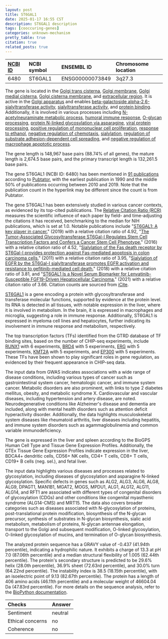 ```yaml
---
layout: post
title: ST6GAL1
date: 2025-01-17 16:55 CST
description: ST6GAL1 description
tags: [cooccuring-genes]
categories: unknown-mechanism
pretty_table: true
citation: true
related_posts: true
---
```




| [NCBI ID](https://www.ncbi.nlm.nih.gov/gene/6480) | NCBI symbol | ENSEMBL ID | Chromosome location |
| :-------- | :------- | :-------- | :------- |
| 6480  | ST6GAL1 | ENSG00000073849 | 3q27.3 |



The gene is located in the [Golgi trans cisterna](https://amigo.geneontology.org/amigo/term/GO:0000138), [Golgi membrane](https://amigo.geneontology.org/amigo/term/GO:0000139), [Golgi medial cisterna](https://amigo.geneontology.org/amigo/term/GO:0005797), [Golgi cisterna membrane](https://amigo.geneontology.org/amigo/term/GO:0032580), and [extracellular region](https://amigo.geneontology.org/amigo/term/GO:0005576). It is active in the [Golgi apparatus](https://amigo.geneontology.org/amigo/term/GO:0005794) and enables [beta-galactoside alpha-2,6-sialyltransferase activity](https://amigo.geneontology.org/amigo/term/GO:0003835), [sialyltransferase activity](https://amigo.geneontology.org/amigo/term/GO:0008373), and [protein binding](https://amigo.geneontology.org/amigo/term/GO:0005515). Additionally, it is involved in various processes including [N-acetylneuraminate metabolic process](https://amigo.geneontology.org/amigo/term/GO:0006054), [humoral immune response](https://amigo.geneontology.org/amigo/term/GO:0006959), [O-glycan processing](https://amigo.geneontology.org/amigo/term/GO:0016266), [protein N-linked glycosylation via asparagine](https://amigo.geneontology.org/amigo/term/GO:0018279), [viral protein processing](https://amigo.geneontology.org/amigo/term/GO:0019082), [positive regulation of mononuclear cell proliferation](https://amigo.geneontology.org/amigo/term/GO:0032946), [response to ethanol](https://amigo.geneontology.org/amigo/term/GO:0045471), [negative regulation of chemotaxis](https://amigo.geneontology.org/amigo/term/GO:0050922), [sialylation](https://amigo.geneontology.org/amigo/term/GO:0097503), [regulation of substrate adhesion-dependent cell spreading](https://amigo.geneontology.org/amigo/term/GO:1900024), and [negative regulation of macrophage apoptotic process](https://amigo.geneontology.org/amigo/term/GO:2000110).


The gene length is 148,967 base pairs (88.74% of all genes), the mature length is 2,674.5 base pairs, and the primary transcript length is 132,261.5 base pairs.


The gene ST6GAL1 (NCBI ID: 6480) has been mentioned in [91 publications](https://pubmed.ncbi.nlm.nih.gov/?term=%22ST6GAL1%22) according to [Pubtator](https://academic.oup.com/nar/article/47/W1/W587/5494727), with the earliest publication in 1990 and the middle 50% of publications occurring between 2010 and 2019. Note that the publication count in the hyperlink may be different since the count is from Pubtator.


The gene ST6GAL1 has been extensively studied in various cancer contexts, as evidenced by its top-cited publications. The [Relative Citation Ratio (RCR)](https://journals.plos.org/plosbiology/article?id=10.1371/journal.pbio.1002541) measures the scientific influence of each paper by field- and time-adjusting the citations it has received, benchmarking to the median for NIH publications, which is set at 1.0. Notable publications include "[ST6GAL1: A key player in cancer.](https://pubmed.ncbi.nlm.nih.gov/31423157)" (2019) with a relative citation ratio of 4.92, "[The Tumor-Associated Glycosyltransferase ST6Gal-I Regulates Stem Cell Transcription Factors and Confers a Cancer Stem Cell Phenotype.](https://pubmed.ncbi.nlm.nih.gov/27216178)" (2016) with a relative citation ratio of 4.52, "[Sialylation of the Fas death receptor by ST6Gal-I provides protection against Fas-mediated apoptosis in colon carcinoma cells.](https://pubmed.ncbi.nlm.nih.gov/21550977)" (2011) with a relative citation ratio of 3.95, "[Sialylation of EGFR by the ST6Gal-I sialyltransferase promotes EGFR activation and resistance to gefitinib-mediated cell death.](https://pubmed.ncbi.nlm.nih.gov/29402301)" (2018) with a relative citation ratio of 3.81, and "[ST6GAL1 Is a Novel Serum Biomarker for Lenvatinib-Susceptible FGF19-Driven Hepatocellular Carcinoma.](https://pubmed.ncbi.nlm.nih.gov/33288659)" (2021) with a relative citation ratio of 3.66. Citation counts are sourced from [iCite](https://icite.od.nih.gov).


[ST6GAL1](https://www.proteinatlas.org/ENSG00000073849-ST6GAL1) is a gene encoding a protein with glycosyltransferase and transferase molecular functions, supported by evidence at the protein level. Its RNA is detected in all tissues, with notable expression in the liver, where it is involved in metabolism. In the brain, it is expressed in macrophages and microglia, suggesting a role in immune response. Additionally, ST6GAL1 is expressed in myeloma cell lines and hepatocytes, further indicating its involvement in immune response and metabolism, respectively.


The top transcription factors (TFs) identified from the GTRD database of TF binding sites, based on the number of CHIP-seq experiments, include [RUNX1](https://www.ncbi.nlm.nih.gov/gene/861) with 6 experiments, [BRD4](https://www.ncbi.nlm.nih.gov/gene/23476) with 5 experiments, [ERG](https://www.ncbi.nlm.nih.gov/gene/2078) with 5 experiments, [KMT2A](https://www.ncbi.nlm.nih.gov/gene/4297) with 5 experiments, and [EP300](https://www.ncbi.nlm.nih.gov/gene/2033) with 5 experiments. These TFs have been shown to play significant roles in gene regulation, as evidenced by their frequent appearance in CHIP-seq data.



The input data from GWAS indicates associations with a wide range of disease conditions, including various types of cancer such as gastrointestinal system cancer, hematologic cancer, and immune system cancer. Metabolic disorders are also prominent, with links to type 2 diabetes mellitus, obesity, and metabolic syndrome X. Cardiovascular and vascular diseases, including hypertension and artery disease, are noted. Neurodegenerative conditions like Alzheimer's disease and dementia are included, along with mental health disorders such as attention deficit hyperactivity disorder. Additionally, the data highlights musculoskeletal system diseases like rheumatoid arthritis, liver diseases including hepatitis, and immune system disorders such as agammaglobulinemia and common variable immunodeficiency.



The gene is expressed in the liver and spleen according to the BioGPS Human Cell Type and Tissue Gene Expression Profiles. Additionally, the GTEx Tissue Gene Expression Profiles indicate expression in the liver, BDCA4+ dendritic cells, CD56+ NK cells, CD4+ T cells, CD8+ T cells, CD19+ B cells (neg. sel.), and fetal liver.


The input data highlights various diseases and processes related to glycosylation, including diseases of glycosylation and asparagine N-linked glycosylation. Specific defects in genes such as ALG2, ALG3, ALG6, ALG8, ALG9, DPAGT1, MAN1B1, MGAT2, MOGS, MPDU1, ALG1, ALG12, ALG11, ALG14, and RFT1 are associated with different types of congenital disorders of glycosylation (CDGs) and other conditions like congenital myasthenic syndrome (ALG14-CMS) and MRT15. The data also covers broader categories such as diseases associated with N-glycosylation of proteins, post-translational protein modification, biosynthesis of the N-glycan precursor, synthesis of substrates in N-glycan biosynthesis, sialic acid metabolism, metabolism of proteins, N-glycan antennae elongation, transport to the Golgi and subsequent modification, O-linked glycosylation, O-linked glycosylation of mucins, and termination of O-glycan biosynthesis.



The analyzed protein sequence has a GRAVY value of -0.437 (41.94th percentile), indicating a hydrophilic nature. It exhibits a charge of 13.3 at pH 7.0 (87.06th percentile) and a median structural flexibility of 1.005 (62.44th percentile). The protein's secondary structure is predicted to be 29.6% helix (28.0th percentile), 36.9% sheet (72.63rd percentile), and 30.0% turn (64.22nd percentile). The instability index is 38.5 (18.15th percentile), with an isoelectric point of 9.13 (82.67th percentile). The protein has a length of 406 amino acids (46.11th percentile) and a molecular weight of 46604.04 Da (47.83rd percentile). For more details on the sequence analysis, refer to the [BioPython documentation](https://biopython.org/docs/1.75/api/Bio.SeqUtils.ProtParam.html).





| Checks    | Answer |
| :-------- | :------- |
| Sentiment  | neutral   |
| Ethical concerns | no     |
| Coherence    | no    |